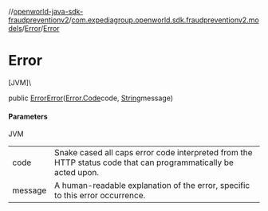 //[openworld-java-sdk-fraudpreventionv2](../../../index.md)/[com.expediagroup.openworld.sdk.fraudpreventionv2.models](../index.md)/[Error](index.md)/[Error](-error.md)

# Error

[JVM]\

public [Error](index.md)[Error](-error.md)([Error.Code](-code/index.md)code, [String](https://docs.oracle.com/javase/8/docs/api/java/lang/String.html)message)

#### Parameters

JVM

| | |
|---|---|
| code | Snake cased all caps error code interpreted from the HTTP status code that can programmatically be acted upon. |
| message | A human-readable explanation of the error, specific to this error occurrence. |
